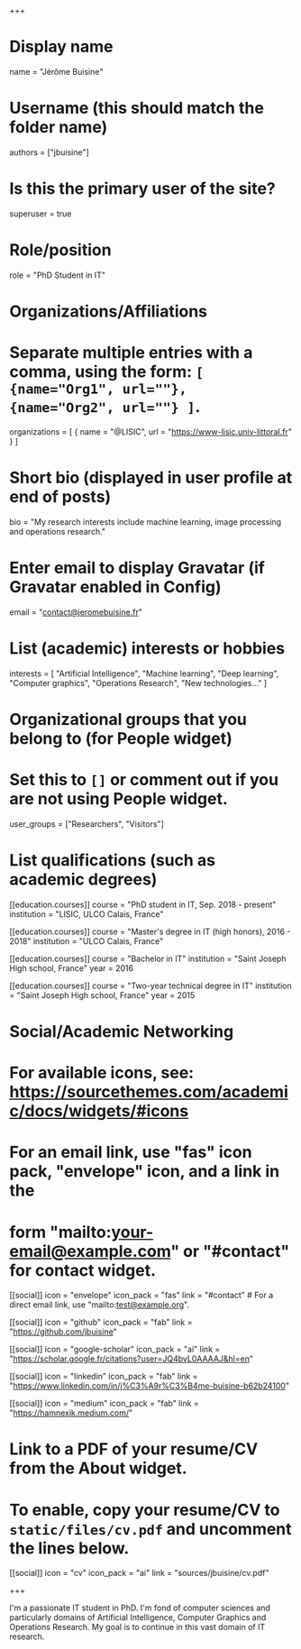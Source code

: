 +++
# Display name
name = "Jérôme Buisine"

# Username (this should match the folder name)
authors = ["jbuisine"]

# Is this the primary user of the site?
superuser = true

# Role/position
role = "PhD Student in IT"

# Organizations/Affiliations
#   Separate multiple entries with a comma, using the form: `[ {name="Org1", url=""}, {name="Org2", url=""} ]`.
organizations = [ { name = "@LISIC", url = "https://www-lisic.univ-littoral.fr" } ]

# Short bio (displayed in user profile at end of posts)
bio = "My research interests include machine learning, image processing and operations research."

# Enter email to display Gravatar (if Gravatar enabled in Config)
email = "contact@jeromebuisine.fr"

# List (academic) interests or hobbies

interests = [
    "Artificial Intelligence",
    "Machine learning",
    "Deep learning",
    "Computer graphics",
    "Operations Research",
    "New technologies..."
]


# Organizational groups that you belong to (for People widget)
#   Set this to `[]` or comment out if you are not using People widget.
user_groups = ["Researchers", "Visitors"]

# List qualifications (such as academic degrees)

[[education.courses]]
  course = "PhD student in IT, Sep. 2018 - present"
  institution = "LISIC, ULCO Calais, France"

[[education.courses]]
  course = "Master's degree in IT (high honors), 2016 - 2018"
  institution = "ULCO Calais, France"

[[education.courses]]
  course = "Bachelor in IT"
  institution = "Saint Joseph High school, France"
  year = 2016

[[education.courses]]
  course = "Two-year technical degree in IT"
  institution = "Saint Joseph High school, France"
  year = 2015


# Social/Academic Networking
# For available icons, see: https://sourcethemes.com/academic/docs/widgets/#icons
#   For an email link, use "fas" icon pack, "envelope" icon, and a link in the
#   form "mailto:your-email@example.com" or "#contact" for contact widget.

[[social]]
  icon = "envelope"
  icon_pack = "fas"
  link = "#contact"  # For a direct email link, use "mailto:test@example.org".

[[social]]
  icon = "github"
  icon_pack = "fab"
  link = "https://github.com/jbuisine"

[[social]]
  icon = "google-scholar"
  icon_pack = "ai"
  link = "https://scholar.google.fr/citations?user=JQ4bvL0AAAAJ&hl=en"

  [[social]]
  icon = "linkedin"
  icon_pack = "fab"
  link = "https://www.linkedin.com/in/j%C3%A9r%C3%B4me-buisine-b62b24100"

[[social]]
  icon = "medium"
  icon_pack = "fab"
  link = "https://hamnexik.medium.com/"

# Link to a PDF of your resume/CV from the About widget.
# To enable, copy your resume/CV to `static/files/cv.pdf` and uncomment the lines below.
[[social]]
   icon = "cv"
   icon_pack = "ai"
   link = "sources/jbuisine/cv.pdf"

+++

I'm a passionate IT student in PhD. I'm fond of computer sciences and particularly domains of Artificial Intelligence, Computer Graphics and Operations Research. My goal is to continue in this vast domain of IT research.
